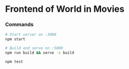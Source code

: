 # Frontend of World in Movies



### Commands

```bash
# Start server on :3000
npm start

# Build and serve on :5000
npm run build && serve -s build

npm test
```